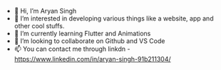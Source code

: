- 👋 Hi, I’m Aryan Singh
- 👀 I’m interested in developing various things like a website, app and other cool stuffs.
- 🌱 I’m currently learning Flutter and Animations
- 💞️ I’m looking to collaborate on Github and VS Code
- 📫 You can contact me through linkdn - https://www.linkedin.com/in/aryan-singh-91b211304/

<!---
ren555542L/ren555542L is a ✨ special ✨ repository because its `README.md` (this file) appears on your GitHub profile.
You can click the Preview link to take a look at your changes.
--->
